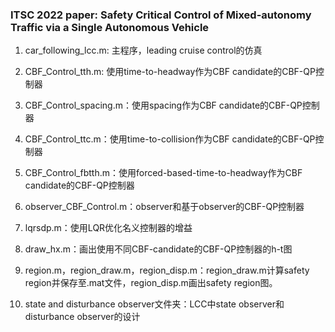 ### ITSC 2022 paper: Safety Critical Control of Mixed-autonomy Traffic via a Single Autonomous Vehicle

1. car_following_lcc.m: 主程序，leading cruise control的仿真

2. CBF_Control_tth.m: 使用time-to-headway作为CBF candidate的CBF-QP控制器

3. CBF_Control_spacing.m：使用spacing作为CBF candidate的CBF-QP控制器

4. CBF_Control_ttc.m：使用time-to-collision作为CBF candidate的CBF-QP控制器

5. CBF_Control_fbtth.m：使用forced-based-time-to-headway作为CBF candidate的CBF-QP控制器

6. observer_CBF_Control.m：observer和基于observer的CBF-QP控制器

7. lqrsdp.m：使用LQR优化名义控制器的增益

8. draw_hx.m：画出使用不同CBF-candidate的CBF-QP控制器的h-t图

9. region.m，region_draw.m，region_disp.m：region_draw.m计算safety region并保存至.mat文件，region_disp.m画出safety region图。

10. state and disturbance observer文件夹：LCC中state observer和disturbance observer的设计

    
